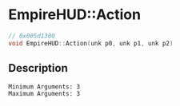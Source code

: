 # EmpireHUD::Action
```c
// 0x005d1300
void EmpireHUD::Action(unk p0, unk p1, unk p2)
```
## Description
```
Minimum Arguments: 3
Maximum Arguments: 3
```
